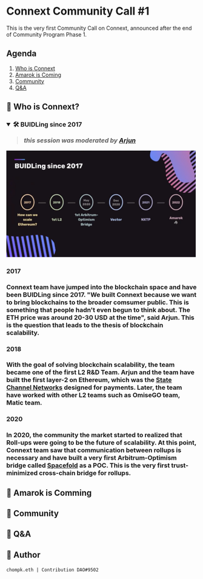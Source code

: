 # Connext Community Call #1
This is the very first Community Call on Connext, announced after the end of Community Program Phase 1.

## Agenda
1. [Who is Connext](#🔎-who-is-connext)
2. [Amarok is Coming](#🐺-amarok-is-comming)
3. [Community](#🎏-community)
4. [Q&A](#qa)

## 🔎 Who is Connext?

<h3><details open><summary> 🛠 BUIDLing since 2017 </summary>

> _this session was moderated by [Arjun](https://twitter.com/arjunbhuptani)_

<img src="img/buidling-since-2017.png" style="width: 500px">

#### 2017
Connext team have jumped into the blockchain space and have been BUIDLing since 2017. "We built Connext because we want to bring blockchains to the broader comsumer public. This is something that people hadn't even begun to think about. The ETH price was around 20-30 USD at the time", said Arjun. This is the question that leads to the thesis of **blockchain scalability**.

#### 2018
With the goal of solving **blockchain scalability**, the team became one of the first L2 R&D Team. Arjun and the team have built the first layer-2 on Ethereum, which was the [State Channel Networks](https://ethereum.org/en/developers/docs/scaling/state-channels/) designed for payments. Later, the team have worked with other L2 teams such as OmiseGO team, Matic team.

#### 2020
In 2020, the community the market started to realized that Roll-ups were going to be the future of scalability. At this point, Connext team saw that communication between rollups is necessary and have built a very first Arbitrum-Optimism bridge called [Spacefold](https://github.com/connext/spacefold) as a POC. This is the very first trust-minimized cross-chain bridge for rollups.

</details>



## 🐺 Amarok is Comming

## 🎏 Community

## 📌 Q&A


## 🌊 Author
`chompk.eth | Contribution DAO#9502`